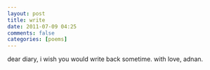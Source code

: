 ```yaml
---
layout: post
title: write
date: 2011-07-09 04:25
comments: false
categories: [poems]
---
```


dear diary,
i wish you would write back sometime.
with love,
adnan.
